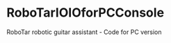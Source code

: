 RoboTarIOIOforPCConsole
=======================

RoboTar robotic guitar assistant - Code for PC version